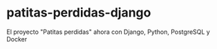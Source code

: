 # patitas-perdidas-django
El proyecto "Patitas perdidas" ahora con Django, Python, PostgreSQL y Docker

